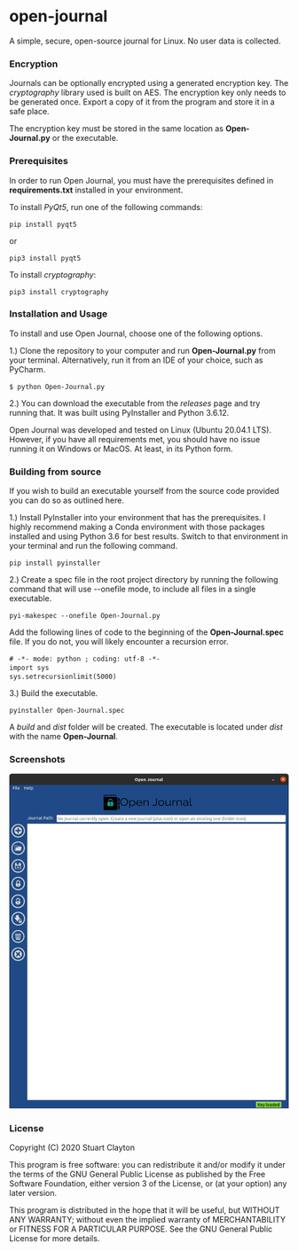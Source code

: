 # open-journal
A simple, secure, open-source journal for Linux. No user data is collected.

### Encryption
Journals can be optionally encrypted using a generated encryption key. The *cryptography* library used is built on AES. The encryption key only needs to be generated once. Export a copy of it from the program and store it in a safe place. 

The encryption key must be stored in the same location as **Open-Journal.py** or the executable. 

### Prerequisites 
In order to run Open Journal, you must have the prerequisites defined in **requirements.txt** installed in your environment.

To install *PyQt5*, run one of the following commands:
~~~
pip install pyqt5
~~~

or

~~~
pip3 install pyqt5
~~~

To install *cryptography*:
~~~
pip3 install cryptography
~~~

### Installation and Usage
To install and use Open Journal, choose one of the following options.

1.) Clone the repository to your computer and run **Open-Journal.py** from your terminal. Alternatively, run it from an IDE of your choice, such as PyCharm.
~~~
$ python Open-Journal.py
~~~

2.) You can download the executable from the *releases* page and try running that. It was built using PyInstaller and Python 3.6.12.

Open Journal was developed and tested on Linux (Ubuntu 20.04.1 LTS). However, if you have all requirements met, you should have no issue running it on Windows or MacOS. At least, in its Python form.

### Building from source
If you wish to build an executable yourself from the source code provided you can do so as outlined here.

1.) Install PyInstaller into your environment that has the prerequisites. I highly recommend making a Conda environment with those packages installed and using Python 3.6 for best results. Switch to that environment in your terminal and run the following command.
~~~
pip install pyinstaller
~~~

2.) Create a spec file in the root project directory by running the following command that will use --onefile mode, to include all files in a single executable.
~~~
pyi-makespec --onefile Open-Journal.py
~~~

Add the following lines of code to the beginning of the **Open-Journal.spec** file. If you do not, you will likely encounter a recursion error.
~~~
# -*- mode: python ; coding: utf-8 -*-
import sys
sys.setrecursionlimit(5000)
~~~

3.) Build the executable.
~~~
pyinstaller Open-Journal.spec
~~~
A *build* and *dist* folder will be created. The executable is located under *dist* with the name **Open-Journal**.

### Screenshots
![Main Menu](/screenshots/open-journal.png)

### License

Copyright (C) 2020 Stuart Clayton

This program is free software: you can redistribute it and/or modify it under the terms of the GNU General Public License as published by the Free Software Foundation, either version 3 of the License, or (at your option) any later version.

This program is distributed in the hope that it will be useful, but WITHOUT ANY WARRANTY; without even the implied warranty of MERCHANTABILITY or FITNESS FOR A PARTICULAR PURPOSE. See the GNU General Public License for more details.
